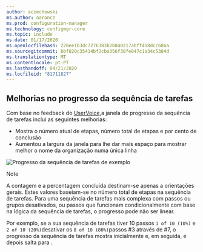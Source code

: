 ```yaml
---
author: aczechowski
ms.author: aaroncz
ms.prod: configuration-manager
ms.technology: configmgr-core
ms.topic: include
ms.date: 01/17/2020
ms.openlocfilehash: 220ee1b3dc7276383b2b040217abff418dcc68aa
ms.sourcegitcommit: bbf820c35414bf2cba356f30fe047c1a34c5384d
ms.translationtype: MT
ms.contentlocale: pt-PT
ms.lasthandoff: 04/21/2020
ms.locfileid: "81711827"
---
```

## <a name="improvements-to-task-sequence-progress"></a><a name="bkmk_tsprogress"></a>Melhorias no progresso da sequência de tarefas

<!--5932692, fka 2356386-->

Com base no feedback do [UserVoice,](https://configurationmanager.uservoice.com/forums/300492-ideas/suggestions/33666679-add-the-complete-progression-status-in-the-progres)a janela de progresso da sequência de tarefas inclui as seguintes melhorias:

- Mostra o número atual de etapas, número total de etapas e por cento de conclusão
- Aumentou a largura da janela para lhe dar mais espaço para mostrar melhor o nome da organização numa única linha

![Progresso da sequência de tarefas de exemplo](../../media/2356386-task-sequence-progress.png)

> [!NOTE]
> A contagem e a percentagem concluída destinam-se apenas a orientações gerais. Estes valores baseiam-se no número total de etapas na sequência de tarefas. Para uma sequência de tarefas mais complexa com passos ou grupos desativados, ou passos que funcionam condicionalmente com base na lógica da sequência de tarefas, o progresso pode não ser linear.
>
> Por exemplo, se a sua sequência de tarefas tiver 10 passos `1 of 10 (10%)` e `2 of 10 (20%)`desativar os `8 of 10 (80%)`passos #3 através de #7, o progresso da sequência de tarefas mostra inicialmente e, em seguida, e depois salta para .
